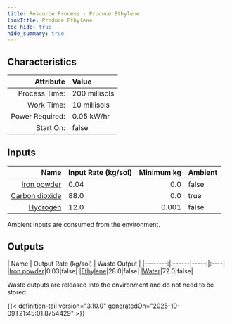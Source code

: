 ```yaml
---
title: Resource Process - Produce Ethylene
linkTitle: Produce Ethylene
toc_hide: true
hide_summary: true
---
```

<!-- This is generated by the MarsSim HelpGenertor, do not edit. -->

## Characteristics

| Attribute      | Value |
|--------:|:------|
|Process Time:|200 millisols|
|Work Time:|10 millisols|
|Power Required:|0.05 kW/hr|
|Start On:|false|

## Inputs
| Name      | Input Rate (kg/sol) | Minimum kg | Ambient |
|--------:|:------|-----:|:----|
|[Iron powder](/docs/definitions/resource/iron-powder)|0.04|0.0|false|
|[Carbon dioxide](/docs/definitions/resource/carbon-dioxide)|88.0|0.0|true|
|[Hydrogen](/docs/definitions/resource/hydrogen)|12.0|0.001|false|

Ambient inputs are consumed from the environment.

## Outputs
| Name      | Output Rate (kg/sol) | Waste Output |
|--------:|:------|-----:|:----|
|[Iron powder](/docs/definitions/resource/iron-powder)|0.03|false|
|[Ethylene](/docs/definitions/resource/ethylene)|28.0|false|
|[Water](/docs/definitions/resource/water)|72.0|false|

Waste outputs are released into the environment and do not need to be stored.


{{< definition-tail version="3.10.0" generatedOn="2025-10-09T21:45:01.8754429" >}}



